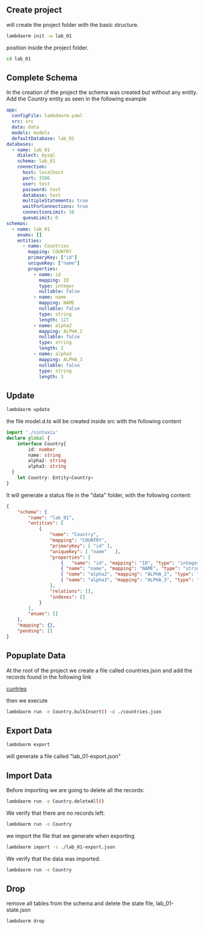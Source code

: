 
## Create project

will create the project folder with the basic structure.

```sh
lambdaorm init -w lab_01
```

position inside the project folder.

```sh
cd lab_01
```

## Complete Schema

In the creation of the project the schema was created but without any entity.
Add the Country entity as seen in the following example

```yaml
app:
  configFile: lambdaorm.yaml
  src: src
  data: data
  models: models
  defaultDatabase: lab_01
databases:
  - name: lab_01
    dialect: mysql
    schema: lab_01
    connection:
      host: localhost
      port: 3306
      user: test
      password: test
      database: test
      multipleStatements: true
      waitForConnections: true
      connectionLimit: 10
      queueLimit: 0
schemas:
  - name: lab_01
    enums: []
    entities:
      - name: Countries
        mapping: COUNTRY
        primaryKey: ["id"]
        uniqueKey: ["name"]
        properties:
          - name: id
            mapping: ID
            type: integer
            nullable: false
          - name: name
            mapping: NAME
            nullable: false
            type: string
            length: 127
          - name: alpha2
            mapping: ALPHA_2
            nullable: false
            type: string
            length: 2
          - name: alpha3
            mapping: ALPHA_3
            nullable: false
            type: string
            length: 3

```

## Update

```sh
lambdaorm update
```

the file model.d.ts will be created inside src with the following content

```ts
import './sintaxis'
declare global {
	interface Country{
		id: number
		name: string
		alpha2: string
		alpha3: string
  }
	let Country: Entity<Country>
}
```

It will generate a status file in the "data" folder, with the following content:

```json
{
	"schema": {
		"name": "lab_01",
		"entities": [
			{
				"name": "Country",
				"mapping": "COUNTRY",
				"primaryKey": [ "id" ],
				"uniqueKey": [ "name"	],
				"properties": [
					{	"name": "id", "mapping": "ID", "type": "integer", "nullable": false },
					{ "name": "name", "mapping": "NAME", "type": "string","length": 127, "nullable": false },
					{ "name": "alpha2", "mapping": "ALPHA_2", "type": "string", "length": 2, "nullable": false },
					{ "name": "alpha3", "mapping": "ALPHA_3", "type": "string", "length": 3, "nullable": false }
				],
				"relations": [],
				"indexes": []
			}
		],
		"enums": []
	},
	"mapping": {},
	"pending": []
}
```

## Popuplate Data

At the root of the project we create a file called countries.json and add the records found in the following link

[cuntries](https://github.com/stefangabos/world_countries/blob/master/data/en/countries.json)

then we execute

```sh
lambdaorm run -e Country.bulkInsert() -c ./countries.json
```

## Export Data

```sh
lambdaorm export 
```

will generate a file called "lab_01-export.json"

## Import Data

Before importing we are going to delete all the records:

```sh
lambdaorm run -e Country.deleteAll()
```

We verify that there are no records left:

```sh
lambdaorm run -e Country
```

we import the file that we generate when exporting

```sh
lambdaorm import -s ./lab_01-export.json
```

We verify that the data was imported.

```sh
lambdaorm run -e Country
```

## Drop

remove all tables from the schema and delete the state file, lab_01-state.json

```sh
lambdaorm drop
```

